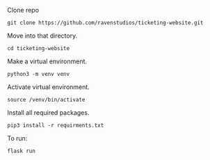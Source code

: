 Clone repo
```
git clone https://github.com/ravenstudios/ticketing-website.git
```
Move into that directory.
```
cd ticketing-website
```
Make a virtual environment.
```
python3 -m venv venv
```
Activate virtual environment.
```
source /venv/bin/activate
```
Install all required packages.
```
pip3 install -r requirments.txt
```
To run:
```
flask run
```
